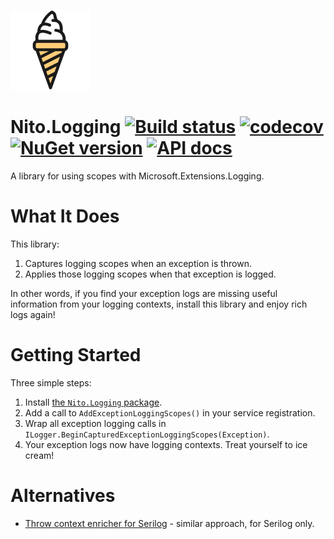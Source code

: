 ![Logo](src/icon.png)

# Nito.Logging [![Build status](https://github.com/StephenCleary/Logging/workflows/Build/badge.svg)](https://github.com/StephenCleary/Logging/actions?query=workflow%3ABuild) [![codecov](https://codecov.io/gh/StephenCleary/Logging/branch/master/graph/badge.svg)](https://codecov.io/gh/StephenCleary/Logging) [![NuGet version](https://badge.fury.io/nu/Nito.Logging.svg)](https://www.nuget.org/packages/Nito.Logging) [![API docs](https://img.shields.io/badge/API-dotnetapis-blue.svg)](http://dotnetapis.com/pkg/Nito.Logging)

A library for using scopes with Microsoft.Extensions.Logging.

# What It Does

This library:
1. Captures logging scopes when an exception is thrown.
2. Applies those logging scopes when that exception is logged.

In other words, if you find your exception logs are missing useful information from your logging contexts, install this library and enjoy rich logs again!

# Getting Started

Three simple steps:
1. Install [the `Nito.Logging` package](https://www.nuget.org/packages/Nito.Logging).
1. Add a call to `AddExceptionLoggingScopes()` in your service registration.
1. Wrap all exception logging calls in `ILogger.BeginCapturedExceptionLoggingScopes(Exception)`.
1. Your exception logs now have logging contexts. Treat yourself to ice cream!

# Alternatives

- [Throw context enricher for Serilog](https://github.com/Tolyandre/serilog-throw-context-enricher) - similar approach, for Serilog only.
